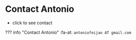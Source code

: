# Contact Antonio

- click to see contact

??? info "Contact Antonio"
    :fa-at: `antoniofeijao AT gmail.com`

